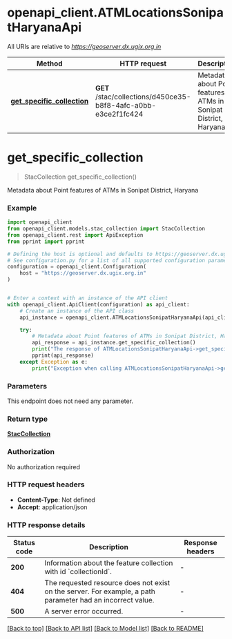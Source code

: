 # openapi_client.ATMLocationsSonipatHaryanaApi

All URIs are relative to *https://geoserver.dx.ugix.org.in*

Method | HTTP request | Description
------------- | ------------- | -------------
[**get_specific_collection**](ATMLocationsSonipatHaryanaApi.md#get_specific_collection) | **GET** /stac/collections/d450ce35-b8f8-4afc-a0bb-e3ce2f1fc424 | Metadata about Point features of ATMs in Sonipat District, Haryana


# **get_specific_collection**
> StacCollection get_specific_collection()

Metadata about Point features of ATMs in Sonipat District, Haryana

### Example


```python
import openapi_client
from openapi_client.models.stac_collection import StacCollection
from openapi_client.rest import ApiException
from pprint import pprint

# Defining the host is optional and defaults to https://geoserver.dx.ugix.org.in
# See configuration.py for a list of all supported configuration parameters.
configuration = openapi_client.Configuration(
    host = "https://geoserver.dx.ugix.org.in"
)


# Enter a context with an instance of the API client
with openapi_client.ApiClient(configuration) as api_client:
    # Create an instance of the API class
    api_instance = openapi_client.ATMLocationsSonipatHaryanaApi(api_client)

    try:
        # Metadata about Point features of ATMs in Sonipat District, Haryana
        api_response = api_instance.get_specific_collection()
        print("The response of ATMLocationsSonipatHaryanaApi->get_specific_collection:\n")
        pprint(api_response)
    except Exception as e:
        print("Exception when calling ATMLocationsSonipatHaryanaApi->get_specific_collection: %s\n" % e)
```



### Parameters

This endpoint does not need any parameter.

### Return type

[**StacCollection**](StacCollection.md)

### Authorization

No authorization required

### HTTP request headers

 - **Content-Type**: Not defined
 - **Accept**: application/json

### HTTP response details

| Status code | Description | Response headers |
|-------------|-------------|------------------|
**200** | Information about the feature collection with id &#x60;collectionId&#x60;. |  -  |
**404** | The requested resource does not exist on the server. For example, a path parameter had an incorrect value. |  -  |
**500** | A server error occurred. |  -  |

[[Back to top]](#) [[Back to API list]](../README.md#documentation-for-api-endpoints) [[Back to Model list]](../README.md#documentation-for-models) [[Back to README]](../README.md)

